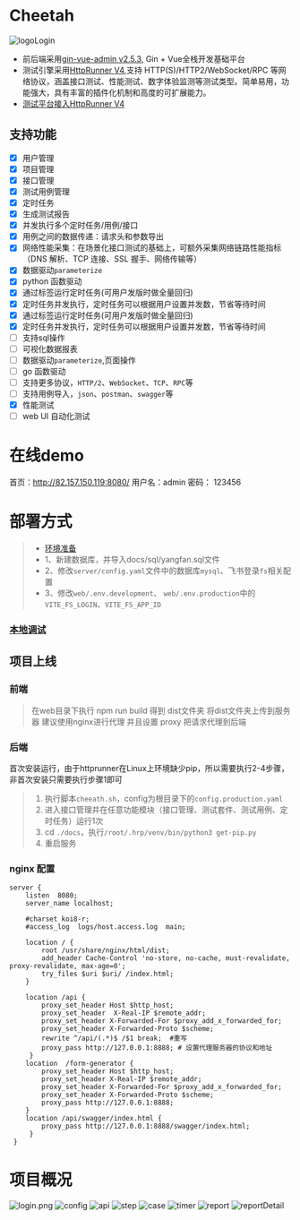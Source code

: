 # Cheetah
![logoLogin](docs/img/logoLogin.jpg)


- 前后端采用[gin-vue-admin v2.5.3](https://www.gin-vue-admin.com/), Gin + Vue全栈开发基础平台
- 测试引擎采用[HttpRunner V4](https://httprunner.com/),支持 HTTP(S)/HTTP2/WebSocket/RPC 等网络协议，涵盖接口测试、性能测试、数字体验监测等测试类型。简单易用，功能强大，具有丰富的插件化机制和高度的可扩展能力。
- [测试平台接入HttpRunner V4](https://www.yuque.com/docs/share/bb392180-8ea9-46a0-a27b-bb4fbec3450e?#)
## 支持功能
- [x] 用户管理
- [x] 项目管理
- [x] 接口管理
- [x] 测试用例管理
- [x] 定时任务
- [x] 生成测试报告
- [x] 并发执行多个定时任务/用例/接口
- [x] 用例之间的数据传递：请求头和参数导出
- [x] 网络性能采集：在场景化接口测试的基础上，可额外采集网络链路性能指标（DNS 解析、TCP 连接、SSL 握手、网络传输等）
- [x] 数据驱动`parameterize`
- [x] python 函数驱动
- [x] 通过标签运行定时任务(可用户发版时做全量回归)
- [x] 定时任务并发执行，定时任务可以根据用户设置并发数，节省等待时间
- [x] 通过标签运行定时任务(可用户发版时做全量回归)
- [x] 定时任务并发执行，定时任务可以根据用户设置并发数，节省等待时间
- [ ] 支持sql操作
- [ ] 可视化数据报表
- [ ] 数据驱动`parameterize`,页面操作
- [ ] go 函数驱动
- [ ] 支持更多协议，`HTTP/2`、`WebSocket`、`TCP`、`RPC`等
- [ ] 支持用例导入，`json`、`postman`、`swagger`等
- [x] 性能测试
- [ ] web UI 自动化测试

# 在线demo

首页：http://82.157.150.119:8080/
用户名：admin
密码： 123456

# 部署方式


> - [环境准备](https://www.gin-vue-admin.com/guide/start-quickly/env.html)
> - 1、新建数据库，并导入docs/sql/yangfan.sql文件
> - 2、修改`server/config.yaml`文件中的数据库`mysql`、飞书登录`fs`相关配置
> - 3、修改`web/.env.development`、 `web/.env.production`中的`VITE_FS_LOGIN`、`VITE_FS_APP_ID`

### [本地调试](https://www.gin-vue-admin.com/guide/start-quickly/initialization.html)

## 项目上线

### 前端
> 在web目录下执行 npm run build 得到 dist文件夹 将dist文件夹上传到服务器 建议使用nginx进行代理 并且设置 proxy 把请求代理到后端

### 后端
首次安装运行，由于httprunner在Linux上环境缺少pip，所以需要执行2-4步骤，非首次安装只需要执行步骤1即可

> 1. 执行脚本`cheeath.sh`，config为根目录下的`config.production.yaml`
> 2. 进入接口管理并在任意功能模块（接口管理、测试套件、测试用例、定时任务）运行1次
> 3. cd `./docs`，执行`/root/.hrp/venv/bin/python3 get-pip.py`
> 4. 重启服务

### nginx 配置
```nginx
server {
    listen  8080;
    server_name localhost;

    #charset koi8-r;
    #access_log  logs/host.access.log  main;

    location / {
        root /usr/share/nginx/html/dist;
        add_header Cache-Control 'no-store, no-cache, must-revalidate, proxy-revalidate, max-age=0';
        try_files $uri $uri/ /index.html;
    }

    location /api {
        proxy_set_header Host $http_host;
        proxy_set_header  X-Real-IP $remote_addr;
        proxy_set_header X-Forwarded-For $proxy_add_x_forwarded_for;
        proxy_set_header X-Forwarded-Proto $scheme;
        rewrite ^/api/(.*)$ /$1 break;  #重写
        proxy_pass http://127.0.0.1:8888; # 设置代理服务器的协议和地址
     }
    location  /form-generator {
        proxy_set_header Host $http_host;
        proxy_set_header X-Real-IP $remote_addr;
        proxy_set_header X-Forwarded-For $proxy_add_x_forwarded_for;
        proxy_set_header X-Forwarded-Proto $scheme;
        proxy_pass http://127.0.0.1:8888;
    }
    location /api/swagger/index.html {
        proxy_pass http://127.0.0.1:8888/swagger/index.html;
     }
 }

```

# 项目概况

![login.png](docs/img/login.png)
![config](docs/img/config.png)
![api](docs/img/api.png)
![step](docs/img/step.png)
![case](docs/img/case.png)
![timer](docs/img/timer.png)
![report](docs/img/report.png)
![reportDetail](docs/img/reportDetail.png)
